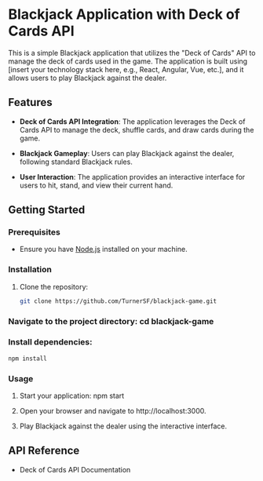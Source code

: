 # Blackjack Application with Deck of Cards API

This is a simple Blackjack application that utilizes the "Deck of Cards" API to manage the deck of cards used in the game. The application is built using [insert your technology stack here, e.g., React, Angular, Vue, etc.], and it allows users to play Blackjack against the dealer.

## Features

- **Deck of Cards API Integration**: The application leverages the Deck of Cards API to manage the deck, shuffle cards, and draw cards during the game.

- **Blackjack Gameplay**: Users can play Blackjack against the dealer, following standard Blackjack rules.

- **User Interaction**: The application provides an interactive interface for users to hit, stand, and view their current hand.

## Getting Started

### Prerequisites

- Ensure you have [Node.js](https://nodejs.org/) installed on your machine.

### Installation

1. Clone the repository:

   ```bash
   git clone https://github.com/TurnerSF/blackjack-game.git

### Navigate to the project directory: cd blackjack-game

### Install dependencies: 
```bash
npm install
```

### Usage

1. Start your application: npm start

2. Open your browser and navigate to http://localhost:3000.

3. Play Blackjack against the dealer using the interactive interface.

## API Reference
- Deck of Cards API Documentation
